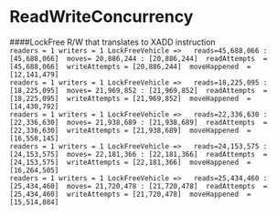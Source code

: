 # ReadWriteConcurrency
####LockFree R/W that translates to XADD instruction <br/>
```readers = 1 writers = 1 LockFreeVehicle =>   reads=45,688,066 : [45,688,066]  moves= 20,886,244 : [20,886,244]  readAttempts  = [45,688,066]  writeAttempts = [20,886,244]  moveHappened  = [12,141,479]  ```<br/>
```readers = 1 writers = 1 LockFreeVehicle =>   reads=18,225,095 : [18,225,095]  moves= 21,969,852 : [21,969,852]  readAttempts  = [18,225,095]  writeAttempts = [21,969,852]  moveHappened  = [14,430,792]```  <br />
```readers = 1 writers = 1 LockFreeVehicle =>   reads=22,336,630 : [22,336,630]  moves= 21,938,689 : [21,938,689]  readAttempts  = [22,336,630]  writeAttempts = [21,938,689]  moveHappened  = [16,558,145]```  <br />
```readers = 1 writers = 1 LockFreeVehicle =>   reads=24,153,575 : [24,153,575]  moves= 22,181,366 : [22,181,366]  readAttempts  = [24,153,575]  writeAttempts = [22,181,366]  moveHappened  = [16,264,505]```  <br />
```readers = 1 writers = 1 LockFreeVehicle =>   reads=25,434,460 : [25,434,460]  moves= 21,720,478 : [21,720,478]  readAttempts  = [25,434,460]  writeAttempts = [21,720,478]  moveHappened  = [15,514,884]```  <br />
